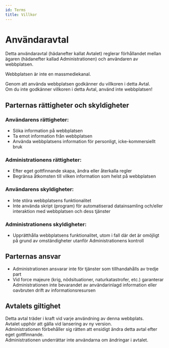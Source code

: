 ```yaml
---
id: Terms
title: Villkor
---
```


# Användaravtal

Detta användaravtal (hädanefter kallat Avtalet) reglerar förhållandet mellan ägaren (hädanefter kallad Administrationen) och användaren av webbplatsen.

Webbplatsen är inte en massmediekanal.

Genom att använda webbplatsen godkänner du villkoren i detta Avtal.  
Om du inte godkänner villkoren i detta Avtal, använd inte webbplatsen!

## Parternas rättigheter och skyldigheter

### Användarens rättigheter:
- Söka information på webbplatsen  
- Ta emot information från webbplatsen  
- Använda webbplatsens information för personligt, icke-kommersiellt bruk  

### Administrationens rättigheter:
- Efter eget gottfinnande skapa, ändra eller återkalla regler  
- Begränsa åtkomsten till vilken information som helst på webbplatsen  

### Användarens skyldigheter:
- Inte störa webbplatsens funktionalitet  
- Inte använda skript (program) för automatiserad datainsamling och/eller interaktion med webbplatsen och dess tjänster  

### Administrationens skyldigheter:
- Upprätthålla webbplatsens funktionalitet, utom i fall där det är omöjligt på grund av omständigheter utanför Administrationens kontroll  

## Parternas ansvar

- Administrationen ansvarar inte för tjänster som tillhandahålls av tredje part  
- Vid force majeure (krig, nödsituationer, naturkatastrofer, etc.) garanterar Administrationen inte bevarandet av användarinlagd information eller oavbruten drift av informationsresursen  

## Avtalets giltighet

Detta avtal träder i kraft vid varje användning av denna webbplats.  
Avtalet upphör att gälla vid lansering av ny version.  
Administrationen förbehåller sig rätten att ensidigt ändra detta avtal efter eget gottfinnande.  
Administrationen underrättar inte användarna om ändringar i avtalet.  
